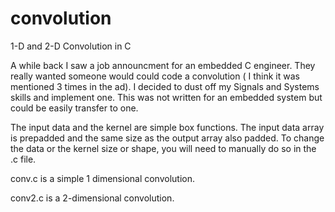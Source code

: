 # convolution
1-D and 2-D Convolution in C

A while back I saw a job announcment for an embedded C engineer. They really wanted someone would could code a convolution ( I think it was mentioned 3 times in the ad). I decided to dust off my Signals and Systems skills and implement one. This was not written for an embedded system but could be easily transfer to one. 

The input data and the kernel are simple box functions. The input data array is prepadded and the same size as the output array also padded. To change the data or the kernel size or shape, you will need to manually do so in the .c file. 


conv.c is a simple 1 dimensional convolution. 

conv2.c is a 2-dimensional convolution. 

